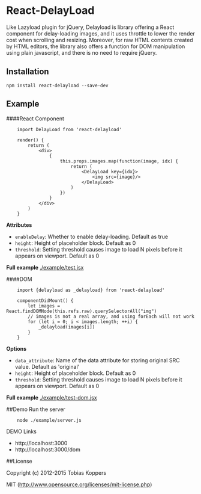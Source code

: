 # React-DelayLoad

Like Lazyload plugin for jQuery, Delayload is library offering a React component for delay-loading images,
and it uses throttle to lower the render cost when scrolling and resizing.
Moreover, for raw HTML contents created by HTML editors, the library also offers a function for DOM manipulation
using plain javascript, and there is no need to require jQuery.


## Installation

	npm install react-delayload --save-dev

## Example

####React Component

```
	import DelayLoad from 'react-delayload'
```

```
	render() {
		return (
            <div>
                {
                    this.props.images.map(function(image, idx) {
                        return (
                            <DelayLoad key={idx}>
                                <img src={image}/>
                            </DelayLoad>
                        )
                    })
                }
            </div>
        )
	}
```

**Attributes**
- `enableDelay`: Whether to enable delay-loading. Default as true
- `height`: Height of placeholder block. Default as 0
- `threshold`: Setting threshold causes image to load N pixels before it appears on viewport. Default as 0

**Full example**
[./example/test.jsx](https://github.com/nickeljew/react-delayload/blob/master/example/test.jsx)


####DOM

```
	import {delayload as _delayload} from 'react-delayload'
```

```
	componentDidMount() {
        let images = React.findDOMNode(this.refs.raw).querySelectorAll("img")
        // images is not a real array, and using forEach will not work
        for (let i = 0; i < images.length; ++i) {
            _delayload(images[i])
        }
    }
```

**Options**
- `data_attribute`: Name of the data attribute for storing original SRC value. Default as 'original'
- `height`: Height of placeholder block. Default as 0
- `threshold`: Setting threshold causes image to load N pixels before it appears on viewport. Default as 0

**Full example**
[./example/test-dom.jsx](https://github.com/nickeljew/react-delayload/blob/master/example/test-dom.jsx)


##Demo
Run the server
```
	node ./example/server.js
```
DEMO Links
- http://localhost:3000
- http://localhost:3000/dom


##License

Copyright (c) 2012-2015 Tobias Koppers

MIT (http://www.opensource.org/licenses/mit-license.php)